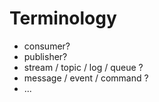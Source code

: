 # Terminology

- consumer?
- publisher?
- stream / topic / log / queue ?
- message / event / command ?
- ...
